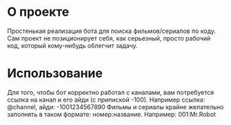 # О проекте
Простенькая реализация бота для поиска фильмов/сериалов по коду. Сам проект не позиционирует себя, как серьезный, просто рабочий код, который кому-нибудь облегчит задачу.

# Использование
Для того, чтобы бот корректно работал с каналами, вам потребуется ссылка на канал и его айди (с припиской -100). Например ссылка: @channel, айди: -1001234567890
Фильмы и сериалы крайне желательно заполнять в таком формате: номер:название. Например: 001:Mr.Robot
